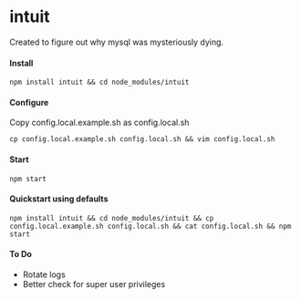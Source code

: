 intuit
======

Created to figure out why mysql was mysteriously dying.


#### Install

```
npm install intuit && cd node_modules/intuit
```


#### Configure

Copy config.local.example.sh as config.local.sh
```
cp config.local.example.sh config.local.sh && vim config.local.sh
```


#### Start

```
npm start
```


#### Quickstart using defaults

```
npm install intuit && cd node_modules/intuit && cp config.local.example.sh config.local.sh && cat config.local.sh && npm start
```


#### To Do
- Rotate logs
- Better check for super user privileges

